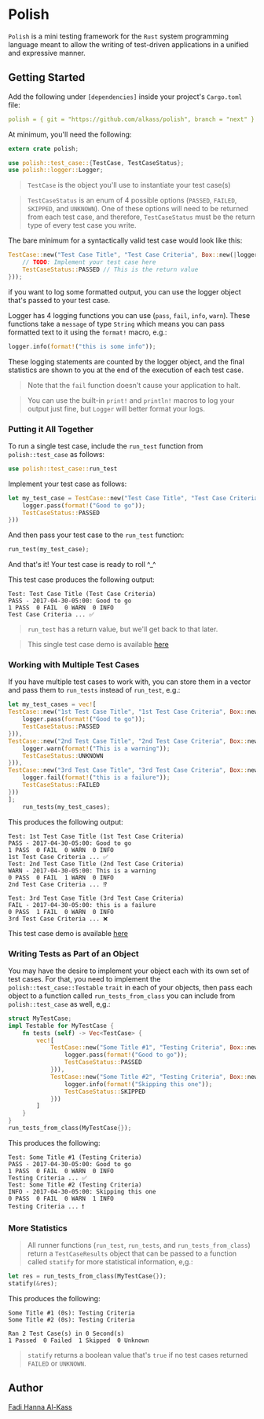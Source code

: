 # Polish

`Polish` is a mini testing framework for the `Rust` system programming language meant to allow the writing of test-driven applications in a unified and expressive manner.

## Getting Started

Add the following under `[dependencies]` inside your project's `Cargo.toml` file:

```yaml
polish = { git = "https://github.com/alkass/polish", branch = "next" }
```

At minimum, you'll need the following:

```rust
extern crate polish;

use polish::test_case::{TestCase, TestCaseStatus};
use polish::logger::Logger;
```

> `TestCase` is the object you'll use to instantiate your test case(s)

> `TestCaseStatus` is an enum of 4 possible options (`PASSED`, `FAILED`, `SKIPPED`, and `UNKNOWN`). One of these options will need to be returned from each test case, and therefore, `TestCaseStatus` must be the return type of every test case you write.

The bare minimum for a syntactically valid test case would look like this:

```rust
TestCase::new("Test Case Title", "Test Case Criteria", Box::new(|logger: &mut Logger| -> TestCaseStatus {
    // TODO: Implement your test case here
    TestCaseStatus::PASSED // This is the return value
}));
```

if you want to log some formatted output, you can use the logger object that's passed to your test case.

Logger has 4 logging functions you can use (`pass`, `fail`, `info`, `warn`). These functions take a `message` of type `String` which means you can pass formatted text to it using the `format!` macro, e.g.:

```rust
logger.info(format!("this is some info"));
```

These logging statements are counted by the logger object, and the final statistics are shown to you at the end of the execution of each test case.

> Note that the `fail` function doesn't cause your application to halt.

> You can use the built-in `print!` and `println!` macros to log your output just fine, but `Logger` will better format your logs.

### Putting it All Together

To run a single test case, include the `run_test` function from `polish::test_case` as follows:

```rust
use polish::test_case::run_test
```

Implement your test case as follows:

```rust
let my_test_case = TestCase::new("Test Case Title", "Test Case Criteria", Box::new(|logger: &mut Logger| -> TestCaseStatus {
    logger.pass(format!("Good to go"));
    TestCaseStatus::PASSED
}))
```

And then pass your test case to the `run_test` function:

```rust
run_test(my_test_case);
```

And that's it! Your test case is ready to roll ^_^

This test case produces the following output:

```
Test: Test Case Title (Test Case Criteria)
PASS - 2017-04-30-05:00: Good to go
1 PASS  0 FAIL  0 WARN  0 INFO
Test Case Criteria ... ✅
```

> `run_test` has a return value, but we'll get back to that later.

> This single test case demo is available [here](examples/run_test.rs)

### Working with Multiple Test Cases

If you have multiple test cases to work with, you can store them in a vector and pass them to `run_tests` instead of `run_test`, e.g.:

```rust
let my_test_cases = vec![
TestCase::new("1st Test Case Title", "1st Test Case Criteria", Box::new(|logger: &mut Logger| -> TestCaseStatus {
	logger.pass(format!("Good to go"));
	TestCaseStatus::PASSED
})),
TestCase::new("2nd Test Case Title", "2nd Test Case Criteria", Box::new(|logger: &mut Logger| -> TestCaseStatus {
	logger.warn(format!("This is a warning"));
	TestCaseStatus::UNKNOWN
})),
TestCase::new("3rd Test Case Title", "3rd Test Case Criteria", Box::new(|logger: &mut Logger| -> TestCaseStatus {
	logger.fail(format!("this is a failure"));
	TestCaseStatus::FAILED
}))
];
	run_tests(my_test_cases);
```

This produces the following output:

```
Test: 1st Test Case Title (1st Test Case Criteria)
PASS - 2017-04-30-05:00: Good to go
1 PASS  0 FAIL  0 WARN  0 INFO
1st Test Case Criteria ... ✅
Test: 2nd Test Case Title (2nd Test Case Criteria)
WARN - 2017-04-30-05:00: This is a warning
0 PASS  0 FAIL  1 WARN  0 INFO
2nd Test Case Criteria ... ⁉️

Test: 3rd Test Case Title (3rd Test Case Criteria)
FAIL - 2017-04-30-05:00: this is a failure
0 PASS  1 FAIL  0 WARN  0 INFO
3rd Test Case Criteria ... ❌
```

This test case demo is available [here](examples/run_tests.rs)

### Writing Tests as Part of an Object
You may have the desire to implement your object each with its own set of test cases. For that, you need to implement the `polish::test_case::Testable` `trait` in each of your objects, then pass each object to a function called `run_tests_from_class` you can include from `polish::test_case` as well, e,g.:

```rust
struct MyTestCase;
impl Testable for MyTestCase {
	fn tests (self) -> Vec<TestCase> {
		vec![
			TestCase::new("Some Title #1", "Testing Criteria", Box::new(|logger: &mut Logger| -> TestCaseStatus {
				logger.pass(format!("Good to go"));
				TestCaseStatus::PASSED
			})),
			TestCase::new("Some Title #2", "Testing Criteria", Box::new(|logger: &mut Logger| -> TestCaseStatus {
				logger.info(format!("Skipping this one"));
				TestCaseStatus::SKIPPED
			}))
		]
	}
}
run_tests_from_class(MyTestCase{});
```

This produces the following:

```
Test: Some Title #1 (Testing Criteria)
PASS - 2017-04-30-05:00: Good to go
1 PASS  0 FAIL  0 WARN  0 INFO
Testing Criteria ... ✅
Test: Some Title #2 (Testing Criteria)
INFO - 2017-04-30-05:00: Skipping this one
0 PASS  0 FAIL  0 WARN  1 INFO
Testing Criteria ... ❗
```

### More Statistics
> All runner functions (`run_test`, `run_tests`, and `run_tests_from_class`) return a `TestCaseResults` object that can be passed to a function called `statify` for more statistical information, e,g.:

```rust
let res = run_tests_from_class(MyTestCase{});
statify(&res);
```

This produces the following:

```
Some Title #1 (0s): Testing Criteria
Some Title #2 (0s): Testing Criteria

Ran 2 Test Case(s) in 0 Second(s)
1 Passed  0 Failed  1 Skipped  0 Unknown
```

> `statify` returns a boolean value that's `true` if no test cases returned `FAILED` or `UNKNOWN`.

## Author
[Fadi Hanna Al-Kass](https://github.com/alkss)
